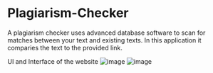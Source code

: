 # Plagiarism-Checker
A plagiarism checker uses advanced database software to scan for matches between your text and existing texts.
In this application it comparies the text to the provided link.

UI and Interface of the website
![image](https://user-images.githubusercontent.com/88585693/200181956-e2ca5fbd-ed2b-44d9-a72d-d2c3a2b6b613.png)
![image](https://user-images.githubusercontent.com/88585693/200182161-626ad464-78cb-47c2-961c-c815c792b987.png)
